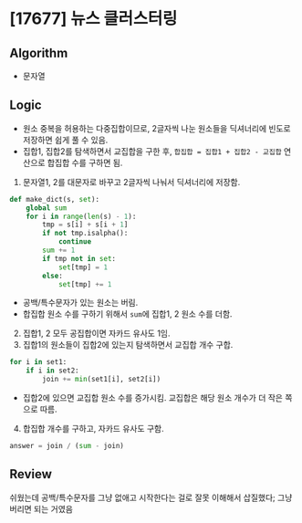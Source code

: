 # [17677] 뉴스 클러스터링
## Algorithm
- 문자열
## Logic
- 원소 중복을 허용하는 다중집합이므로, 2글자씩 나눈 원소들을 딕셔너리에 빈도로 저장하면 쉽게 풀 수 있음.
- 집합1, 집합2를 탐색하면서 교집합을 구한 후, ```합집합 = 집합1 + 집합2 - 교집합``` 연산으로 합집합 수를 구하면 됨.
1. 문자열1, 2를 대문자로 바꾸고 2글자씩 나눠서 딕셔너리에 저장함.
```python
def make_dict(s, set):
    global sum
    for i in range(len(s) - 1):
        tmp = s[i] + s[i + 1]
        if not tmp.isalpha():
            continue
        sum += 1
        if tmp not in set:
            set[tmp] = 1
        else:
            set[tmp] += 1
```
- 공백/특수문자가 있는 원소는 버림.
- 합집합 원소 수를 구하기 위해서 ```sum```에 집합1, 2 원소 수를 더함.
2. 집합1, 2 모두 공집합이면 자카드 유사도 1임.
3. 집합1의 원소들이 집합2에 있는지 탐색하면서 교집합 개수 구합.
```python
for i in set1:
    if i in set2:
        join += min(set1[i], set2[i])
```
- 집합2에 있으면 교집합 원소 수를 증가시킴. 교집합은 해당 원소 개수가 더 작은 쪽으로 따름.
4. 합집합 개수를 구하고, 자카드 유사도 구함.
```python
answer = join / (sum - join)  
```

## Review
쉬웠는데 공백/특수문자를 그냥 없애고 시작한다는 걸로 잘못 이해해서 삽질했다; 그냥 버리면 되는 거였음

